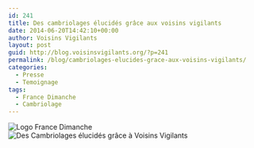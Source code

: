 ```yaml
---
id: 241
title: Des cambriolages élucidés grâce aux voisins vigilants
date: 2014-06-20T14:42:10+00:00
author: Voisins Vigilants
layout: post
guid: http://blog.voisinsvigilants.org/?p=241
permalink: /blog/cambriolages-elucides-grace-aux-voisins-vigilants/
categories:
  - Presse
  - Temoignage
tags:
  - France Dimanche
  - Cambriolage
---
```

<img class="alignnone  wp-image-357" src="./../../images/2014/09/Logo-France-Dimanche.jpg" alt="Logo France Dimanche" /><img class="alignnone wp-image-353 size-large" src="./../../images/2014/09/Temoignage.jpg" alt="Des Cambriolages élucidés grâce à Voisins Vigilants"  />
